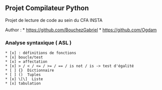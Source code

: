 ## Projet Compilateur Python

Projet de lecture de code au sein du CFA INSTA 
 
Author : * https://github.com/BouchezGabriel
         * https://github.com/Ogdam

 ### Analyse syntaxique ( ASL )
    * [x] : définitions de fonctions
    * [x] boucle/test
    * [x] = affectation
    * [x] > / < / <= / >= / == / is not / is -> test d'égalité
    * [ ] {}  Dictionnaire
    * [ ] ()  Tuples
    * [x] \[\]  Liste
    * [x] tabulation
